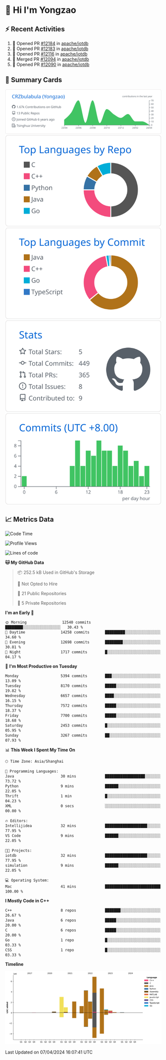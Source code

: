# 👋 Hi I'm Yongzao

## ⚡ Recent Activities
<!--START_SECTION:activity-->
1. 💪 Opened PR [#12184](https://github.com/apache/iotdb/pull/12184) in [apache/iotdb](https://github.com/apache/iotdb)
2. 💪 Opened PR [#12183](https://github.com/apache/iotdb/pull/12183) in [apache/iotdb](https://github.com/apache/iotdb)
3. 💪 Opened PR [#12116](https://github.com/apache/iotdb/pull/12116) in [apache/iotdb](https://github.com/apache/iotdb)
4. 🎉 Merged PR [#12094](https://github.com/apache/iotdb/pull/12094) in [apache/iotdb](https://github.com/apache/iotdb)
5. 💪 Opened PR [#12090](https://github.com/apache/iotdb/pull/12090) in [apache/iotdb](https://github.com/apache/iotdb)
<!--END_SECTION:activity-->

## 🎑 Summary Cards

[![](https://raw.githubusercontent.com/CRZbulabula/CRZbulabula/main/profile-summary-card-output/github/0-profile-details.svg)](https://github.com/vn7n24fzkq/github-profile-summary-cards)
[![](https://raw.githubusercontent.com/CRZbulabula/CRZbulabula/main/profile-summary-card-output/github/1-repos-per-language.svg)](https://github.com/vn7n24fzkq/github-profile-summary-cards) [![](https://raw.githubusercontent.com/CRZbulabula/CRZbulabula/main/profile-summary-card-output/github/2-most-commit-language.svg)](https://github.com/vn7n24fzkq/github-profile-summary-cards)
[![](https://raw.githubusercontent.com/CRZbulabula/CRZbulabula/main/profile-summary-card-output/github/3-stats.svg)](https://github.com/vn7n24fzkq/github-profile-summary-cards) [![](https://raw.githubusercontent.com/CRZbulabula/CRZbulabula/main/profile-summary-card-output/github/4-productive-time.svg)](https://github.com/vn7n24fzkq/github-profile-summary-cards)

## 📈 Metrics Data

<!--START_SECTION:waka-->
![Code Time](http://img.shields.io/badge/Code%20Time-606%20hrs%2038%20mins-blue)

![Profile Views](http://img.shields.io/badge/Profile%20Views-0-blue)

![Lines of code](https://img.shields.io/badge/From%20Hello%20World%20I%27ve%20Written-26.6%20million%20lines%20of%20code-blue)

**🐱 My GitHub Data** 

> 📦 252.5 kB Used in GitHub's Storage 
 > 
> 🚫 Not Opted to Hire
 > 
> 📜 21 Public Repositories 
 > 
> 🔑 5 Private Repositories 
 > 
**I'm an Early 🐤** 

```text
🌞 Morning                12540 commits       ████████░░░░░░░░░░░░░░░░░   30.43 % 
🌆 Daytime                14258 commits       █████████░░░░░░░░░░░░░░░░   34.60 % 
🌃 Evening                12698 commits       ████████░░░░░░░░░░░░░░░░░   30.81 % 
🌙 Night                  1717 commits        █░░░░░░░░░░░░░░░░░░░░░░░░   04.17 % 
```
📅 **I'm Most Productive on Tuesday** 

```text
Monday                   5394 commits        ███░░░░░░░░░░░░░░░░░░░░░░   13.09 % 
Tuesday                  8170 commits        █████░░░░░░░░░░░░░░░░░░░░   19.82 % 
Wednesday                6657 commits        ████░░░░░░░░░░░░░░░░░░░░░   16.15 % 
Thursday                 7572 commits        █████░░░░░░░░░░░░░░░░░░░░   18.37 % 
Friday                   7700 commits        █████░░░░░░░░░░░░░░░░░░░░   18.68 % 
Saturday                 2453 commits        █░░░░░░░░░░░░░░░░░░░░░░░░   05.95 % 
Sunday                   3267 commits        ██░░░░░░░░░░░░░░░░░░░░░░░   07.93 % 
```


📊 **This Week I Spent My Time On** 

```text
🕑︎ Time Zone: Asia/Shanghai

💬 Programming Languages: 
Java                     30 mins             ██████████████████░░░░░░░   73.72 % 
Python                   9 mins              ██████░░░░░░░░░░░░░░░░░░░   22.05 % 
Thrift                   1 min               █░░░░░░░░░░░░░░░░░░░░░░░░   04.23 % 
XML                      0 secs              ░░░░░░░░░░░░░░░░░░░░░░░░░   00.00 % 

🔥 Editors: 
Intellijidea             32 mins             ███████████████████░░░░░░   77.95 % 
VS Code                  9 mins              ██████░░░░░░░░░░░░░░░░░░░   22.05 % 

🐱‍💻 Projects: 
iotdb                    32 mins             ███████████████████░░░░░░   77.95 % 
simulation               9 mins              ██████░░░░░░░░░░░░░░░░░░░   22.05 % 

💻 Operating System: 
Mac                      41 mins             █████████████████████████   100.00 % 
```

**I Mostly Code in C++** 

```text
C++                      8 repos             ███████░░░░░░░░░░░░░░░░░░   26.67 % 
Java                     6 repos             █████░░░░░░░░░░░░░░░░░░░░   20.00 % 
C                        6 repos             █████░░░░░░░░░░░░░░░░░░░░   20.00 % 
Go                       1 repo              █░░░░░░░░░░░░░░░░░░░░░░░░   03.33 % 
CSS                      1 repo              █░░░░░░░░░░░░░░░░░░░░░░░░   03.33 % 
```



**Timeline**

![Lines of Code chart](https://raw.githubusercontent.com/CRZbulabula/CRZbulabula/main/assets/bar_graph.png)


 Last Updated on 07/04/2024 16:07:41 UTC
<!--END_SECTION:waka-->

